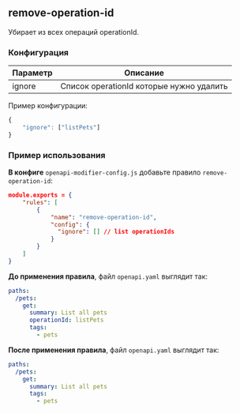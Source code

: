 ## remove-operation-id

Убирает из всех операций operationId.

### Конфигурация

| Параметр |                 Описание                 |
| -------- | :--------------------------------------: |
| ignore   | Список operationId которые нужно удалить |

Пример конфигурации:

```js
{
    "ignore": ["listPets"]
}
```

### Пример использования

**В конфиге** `openapi-modifier-config.js` добавьте правило `remove-operation-id`:

```json
module.exports = {
    "rules": [
        {
            "name": "remove-operation-id",
            "config": {
              "ignore": [] // list operationIds
            }
        }
    ]
}
```

**До применения правила**, файл `openapi.yaml` выглядит так:

```yaml
paths:
  /pets:
    get:
      summary: List all pets
      operationId: listPets
      tags:
        - pets
```

**После применения правила**, файл `openapi.yaml` выглядит так:

```yaml
paths:
  /pets:
    get:
      summary: List all pets
      tags:
        - pets
```
